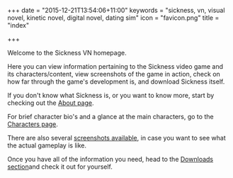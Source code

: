 +++
date = "2015-12-21T13:54:06+11:00"
keywords = "sickness, vn, visual novel, kinetic novel, digital novel, dating sim"
icon = "favicon.png"
title = "index"

+++

<p>Welcome to the Sickness VN homepage.</p>

<p>Here you can view information pertaining to the Sickness video game and its characters/content, view screenshots of the game in action, check on how far through the game's development is, and download Sickness itself.</p>

<p>If you don't know what Sickness is, or you want to know more, start by checking out the <a href="/about">About page</a>.</p>

<p>For brief character bio's and a glance at the main characters, go to the <a href="/characters">Characters page</a>.</p>

<p>There are also several <a href="/screenshots">screenshots available</a>, in case you want to see what the actual gameplay is like.</p>

<p>Once you have all of the information you need, head to the <a href="/download">Downloads section</a>and check it out for yourself.</p>